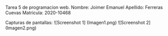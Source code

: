Tarea 5 de programacion web.
Nombre: Joimer Emanuel
Apellido: Ferreras Cuevas
Matricula: 2020-10468

Capturas de pantallas:
![Screenshot 1] (Imagen1.png)
![Screenshot 2] (Imagen2.png)
